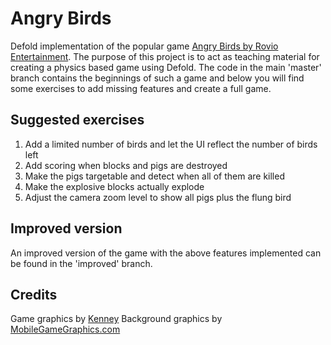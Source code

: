 # Angry Birds
Defold implementation of the popular game [Angry Birds by Rovio Entertainment](https://www.angrybirds.com/). The purpose of this project is to act as teaching material for creating a physics based game using Defold. The code in the main 'master' branch contains the beginnings of such a game and below you will find some exercises to add missing features and create a full game.

## Suggested exercises
1. Add a limited number of birds and let the UI reflect the number of birds left
2. Add scoring when blocks and pigs are destroyed
3. Make the pigs targetable and detect when all of them are killed
4. Make the explosive blocks actually explode
5. Adjust the camera zoom level to show all pigs plus the flung bird

## Improved version
An improved version of the game with the above features implemented can be found in the 'improved' branch.

## Credits
Game graphics by [Kenney](http://www.kenney.com)
Background graphics by [MobileGameGraphics.com](http://www.mobilegamegraphics.com)